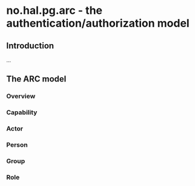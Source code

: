 # no.hal.pg.arc - the authentication/authorization model

## Introduction
...

## The ARC model

### Overview


### <a name="Capability">Capability</a>

### <a name="Actor">Actor</a>

### <a name="Person">Person</a>

### <a name="Group">Group</a>

### <a name="Role">Role</a>
